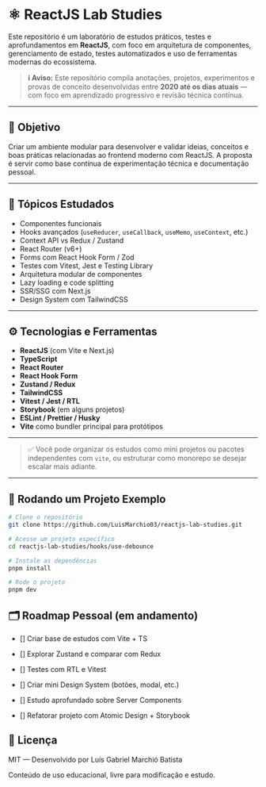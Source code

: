 # ⚛️ ReactJS Lab Studies

Este repositório é um laboratório de estudos práticos, testes e aprofundamentos em **ReactJS**, com foco em arquitetura de componentes, gerenciamento de estado, testes automatizados e uso de ferramentas modernas do ecossistema.

> **ℹ️ Aviso:** Este repositório compila anotações, projetos, experimentos e provas de conceito desenvolvidas entre **2020 até os dias atuais** — com foco em aprendizado progressivo e revisão técnica contínua.

---

## 🎯 Objetivo

Criar um ambiente modular para desenvolver e validar ideias, conceitos e boas práticas relacionadas ao frontend moderno com ReactJS. A proposta é servir como base contínua de experimentação técnica e documentação pessoal.

---

## 🧠 Tópicos Estudados

- Componentes funcionais
- Hooks avançados (`useReducer`, `useCallback`, `useMemo`, `useContext`, etc.)
- Context API vs Redux / Zustand
- React Router (v6+)
- Forms com React Hook Form / Zod
- Testes com Vitest, Jest e Testing Library
- Arquitetura modular de componentes
- Lazy loading e code splitting
- SSR/SSG com Next.js
- Design System com TailwindCSS

---

## ⚙️ Tecnologias e Ferramentas

- **ReactJS** (com Vite e Next.js)
- **TypeScript**
- **React Router**
- **React Hook Form**
- **Zustand / Redux**
- **TailwindCSS**
- **Vitest / Jest / RTL**
- **Storybook** (em alguns projetos)
- **ESLint / Prettier / Husky**
- **Vite** como bundler principal para protótipos

---

> ✅ Você pode organizar os estudos como mini projetos ou pacotes independentes com `vite`, ou estruturar como monorepo se desejar escalar mais adiante.

---

## 🧪 Rodando um Projeto Exemplo

```bash
# Clone o repositório
git clone https://github.com/LuisMarchio03/reactjs-lab-studies.git

# Acesse um projeto específico
cd reactjs-lab-studies/hooks/use-debounce

# Instale as dependências
pnpm install

# Rode o projeto
pnpm dev
```

## 🗂️ Roadmap Pessoal (em andamento)

- [] Criar base de estudos com Vite + TS

- [] Explorar Zustand e comparar com Redux

- [] Testes com RTL e Vitest

- [] Criar mini Design System (botões, modal, etc.)

- [] Estudo aprofundado sobre Server Components

- [] Refatorar projeto com Atomic Design + Storybook

## 📄 Licença

MIT — Desenvolvido por Luís Gabriel Marchió Batista

Conteúdo de uso educacional, livre para modificação e estudo.

